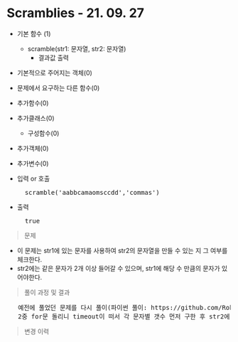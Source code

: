 # Scramblies - 21. 09. 27

- 기본 함수 (1)
  - scramble(str1: 문자열, str2: 문자열)
    - 결과값 출력
- 기본적으로 주어지는 객체(0)
- 문제에서 요구하는 다른 함수(0)
- 추가함수(0)
- 추가클래스(0)
  - 구성함수(0)
- 추가객체(0)
- 추가변수(0)

- 입력 or 호출
  <pre>
    scramble('aabbcamaomsccdd','commas')
  </pre>
 
- 출력
  <pre>
    true
  </pre>

> 문제
  - 이 문제는 str1에 있는 문자를 사용하여 str2의 문자열을 만들 수 있는 지 그 여부를 체크한다.
  - str2에는 같은 문자가 2개 이상 들어갈 수 있으며, str1에 해당 수 만큼의 문자가 있어야한다.

> 풀이 과정 및 결과
<pre>
   예전에 풀었던 문제를 다시 풀이(파이썬 풀이: https://github.com/Roktar/codewars/blob/master/lang/python/S%25/Scramblies.py)
   2중 for문 돌리니 timeout이 떠서 각 문자별 갯수 먼저 구한 후 str2에 있는 문자 하나마다 그 갯수를 줄이고 every로 중간에 없는 문자가 발견되거나 특정 문자가 다 사용되었는데 또 나온 경우면 즉시 종료시킬 수 있도록 함.
</pre>

>변경 이력
<pre>
</pre>
